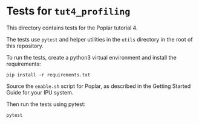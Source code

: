 <!-- Copyright (c) 2020 Graphcore Ltd. All rights reserved. -->
# Tests for `tut4_profiling`

This directory contains tests for the Poplar tutorial 4.

The tests use `pytest` and helper utilities in the `utils` directory in the
root of this repository.

To run the tests, create a python3 virtual environment and install the
requirements:

    pip install -r requirements.txt

Source the `enable.sh` script for Poplar, as described in the Getting Started
Guide for your IPU system.

Then run the tests using pytest:

    pytest
